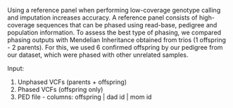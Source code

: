 Using a reference panel when performing low-coverage genotype calling and imputation increases accuracy.
A reference panel consists of high-coverage sequences that can be phased using read-base, pedigree and population information. 
To assess the best type of phasing, we compared phasing outputs with Mendelian Inheritance obtained from trios (1 offspring - 2 parents). 
For this, we used 6 confirmed offspring by our pedigree from our dataset, which were phased with other unrelated samples. 

Input:
1) Unphased VCFs (parents + offspring)
2) Phased VCFs (offspring only)
3) PED file - columns: offspring | dad id | mom id
